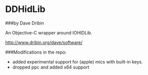 DDHidLib
=====
###by Dave Dribin

An Objective-C wrapper around IOHIDLib.

http://www.dribin.org/dave/software/

###Modifications in the repo:
- added experimental support for (apple) mics with built-in keys.
- dropped ppc and added x64 support